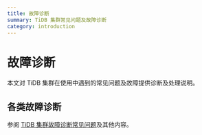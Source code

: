 ```yaml
---
title: 故障诊断
summary: TiDB 集群常见问题及故障诊断
category: introduction
---
```


# 故障诊断

本文对 TiDB 集群在使用中遇到的常见问题及故障提供诊断及处理说明。

## 各类故障诊断

参阅 [TiDB 集群故障诊断常见问题](https://docs.pingcap.com/zh/tidb/stable/troubleshoot-tidb-cluster)及其他内容。
